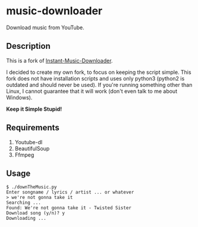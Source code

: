 # music-downloader
Download music from YouTube.

## Description
This is a fork of [Instant-Music-Downloader](https://github.com/yask123/Instant-Music-Downloader).

I decided to create my own fork, to focus on keeping the script simple.
This fork does not have installation scripts and uses only python3 (python2 is outdated and should never be used). If you're running something other than Linux, I cannot guarantee that it will work (don't even talk to me about Windows).

**Keep it Simple Stupid!**

## Requirements
1. Youtube-dl
2. BeautifulSoup
3. Ffmpeg

## Usage

```shell
$ ./downTheMusic.py
Enter songname / lyrics / artist ... or whatever
> we're not gonna take it
Searching ...
Found: We're not gonna take it - Twisted Sister
Download song (y/n)? y
Downloading ...
```


